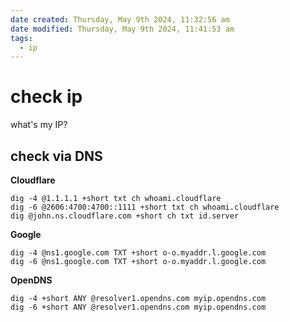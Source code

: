 ```yaml
---
date created: Thursday, May 9th 2024, 11:32:56 am
date modified: Thursday, May 9th 2024, 11:41:53 am
tags:
  - ip
---
```


# check ip

what's my IP?

## check via DNS

**Cloudflare**

```shell
dig -4 @1.1.1.1 +short txt ch whoami.cloudflare
dig -6 @2606:4700:4700::1111 +short txt ch whoami.cloudflare
dig @john.ns.cloudflare.com +short ch txt id.server
```

**Google**

```shell
dig -4 @ns1.google.com TXT +short o-o.myaddr.l.google.com
dig -6 @ns1.google.com TXT +short o-o.myaddr.l.google.com
```

**OpenDNS**

```shell
dig -4 +short ANY @resolver1.opendns.com myip.opendns.com
dig -6 +short ANY @resolver1.opendns.com myip.opendns.com
```
